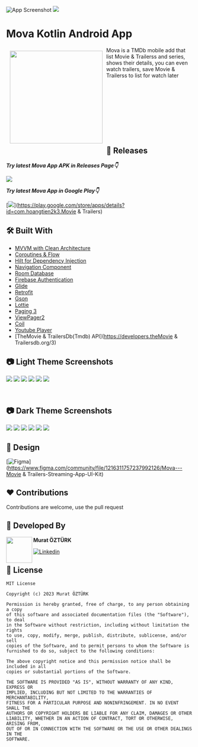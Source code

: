![App Screenshot](https://github.com/muratozturk5/Mova/blob/main/Screenshots/MovaBanner.png)
![](https://komarev.com/ghpvc/?username=metflix&color=55acb7&style=for-the-badge&logo=Github&label=Views)

# Mova Kotlin Android App

<img src="https://github.com/muratozturk5/Mova/blob/main/Screenshots/logo.png" align="left"
width="250" hspace="10" vspace="10">
   
Mova is a TMDb mobile add that list Movie & Trailerss and series, shows their details, you can even watch trailers, save Movie & Trailerss to list for watch later</br></br></br></br></br></br></br></br></br></br>

## 📎 Releases
***Try latest Mova App APK in Releases Page👇***

[![](https://img.shields.io/badge/Mova-APK-brightgreen?style=for-the-badge&logo=android)](https://github.com/muratozturk5/Mova/releases)

***Try latest Mova App in Google Play👇***

[![](https://img.shields.io/badge/Mova-Google%20Play-brightgreen?style=for-the-badge&logo=googleplay)](https://play.google.com/store/apps/details?id=com.hoangtien2k3.Movie & Trailers)


## 🛠 Built With
- [MVVM with Clean Architecture](https://www.toptal.com/android/android-apps-mvvm-with-clean-architecture)
- [Coroutines & Flow](https://developer.android.com/kotlin/flow)
- [Hilt for Dependency Injection](https://developer.android.com/training/dependency-injection/hilt-android)
- [Navigation Component](https://developer.android.com/guide/navigation/navigation-getting-started)
- [Room Database](https://developer.android.com/training/data-storage/room)
- [Firebase Authentication](https://firebase.google.com/docs/auth)
- [Glide](https://github.com/bumptech/glide)
- [Retrofit](https://square.github.io/retrofit)
- [Gson](https://github.com/google/gson)
- [Lottie](https://github.com/LottieFiles/lottie-android)
- [Paging 3](https://proandroiddev.com/paging-3-easier-way-to-pagination-part-1-584cad1f4f61)
- [ViewPager2](https://developer.android.com/jetpack/androidx/releases/viewpager2)
- [Coil](https://coil-kt.github.io/coil/)
- [Youtube Player](https://github.com/PierfrancescoSoffritti/android-youtube-player)
- [TheMovie & TrailersDb(Tmdb) API](https://developers.theMovie & Trailersdb.org/3)

## 📷 Light Theme Screenshots

![](https://github.com/muratozturk5/Mova/blob/main/Screenshots/1.png)
![](https://github.com/muratozturk5/Mova/blob/main/Screenshots/2.png)
![](https://github.com/muratozturk5/Mova/blob/main/Screenshots/3.png)
![](https://github.com/muratozturk5/Mova/blob/main/Screenshots/4.png)
![](https://github.com/muratozturk5/Mova/blob/main/Screenshots/5.png)
![](https://github.com/muratozturk5/Mova/blob/main/Screenshots/6.png)

</br>

## 📷 Dark Theme Screenshots
![](https://github.com/muratozturk5/Mova/blob/main/Screenshots/1d.png)
![](https://github.com/muratozturk5/Mova/blob/main/Screenshots/2d.png)
![](https://github.com/muratozturk5/Mova/blob/main/Screenshots/3d.png)
![](https://github.com/muratozturk5/Mova/blob/main/Screenshots/4d.png)
![](https://github.com/muratozturk5/Mova/blob/main/Screenshots/5d.png)
![](https://github.com/muratozturk5/Mova/blob/main/Screenshots/6d.png)
</br>


## 🎨 Design 

[![Figma](https://img.shields.io/badge/Mova-Figma-black?style=for-the-badge&logo=figma)](https://www.figma.com/community/file/1216311757237992126/Mova---Movie & Trailers-Streaming-App-UI-Kit)
</br>

## ♥ Contributions 
Contributions are welcome, use the pull request
</br>

## 👨 Developed By 

 <img src="https://avatars.githubusercontent.com/u/62841905?s=400&u=6b1f97cf6a3dfe668719000f9686f5fe861f273a&v=4" width="70" align="left">


**Murat ÖZTÜRK**

[![Linkedin](https://img.shields.io/badge/-linkedin-grey?logo=linkedin)](https://www.linkedin.com/in/murat-%C3%B6zt%C3%BCrk-7a9306217/)
</br>


📄 License 
-------

```
MIT License

Copyright (c) 2023 Murat ÖZTÜRK

Permission is hereby granted, free of charge, to any person obtaining a copy
of this software and associated documentation files (the "Software"), to deal
in the Software without restriction, including without limitation the rights
to use, copy, modify, merge, publish, distribute, sublicense, and/or sell
copies of the Software, and to permit persons to whom the Software is
furnished to do so, subject to the following conditions:

The above copyright notice and this permission notice shall be included in all
copies or substantial portions of the Software.

THE SOFTWARE IS PROVIDED "AS IS", WITHOUT WARRANTY OF ANY KIND, EXPRESS OR
IMPLIED, INCLUDING BUT NOT LIMITED TO THE WARRANTIES OF MERCHANTABILITY,
FITNESS FOR A PARTICULAR PURPOSE AND NONINFRINGEMENT. IN NO EVENT SHALL THE
AUTHORS OR COPYRIGHT HOLDERS BE LIABLE FOR ANY CLAIM, DAMAGES OR OTHER
LIABILITY, WHETHER IN AN ACTION OF CONTRACT, TORT OR OTHERWISE, ARISING FROM,
OUT OF OR IN CONNECTION WITH THE SOFTWARE OR THE USE OR OTHER DEALINGS IN THE
SOFTWARE.
```
